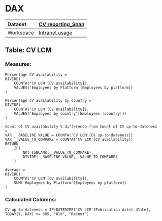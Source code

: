



# DAX

|Dataset|[CV reporting_Shah](./../CV-reporting_Shah.md)|
| :--- | :--- |
|Workspace|[Intranet usage](../../Workspaces/Intranet-usage.md)|

## Table: CV LCM

### Measures:


```dax
Percentage CV availability = 
DIVIDE(
	COUNTA('CV LCM'[CV availability]),
	VALUES('Employees by Platform'[Employees by platform])
)
```



```dax
Percentage CV availability by country = 
DIVIDE(
	COUNTA('CV LCM'[CV availability]),
	VALUES('Employees by country'[Employees (country)])
)
```



```dax
Count of CV availability % difference from Count of CV up-to-dateness = 
VAR __BASELINE_VALUE = COUNTA('CV LCM'[CV up-to-dateness])
VAR __VALUE_TO_COMPARE = COUNTA('CV LCM'[CV availability])
RETURN
	IF(
		NOT ISBLANK(__VALUE_TO_COMPARE),
		DIVIDE(__BASELINE_VALUE,__VALUE_TO_COMPARE)
	)
```



```dax
Average = 
DIVIDE(
	COUNTA('CV LCM'[CV availability]),
	SUM('Employees by Platform'[Employees by platform])
)
```


### Calculated Columns:


```dax
CV up-to-dateness = IF(DATEDIFF('CV LCM'[Publication date].[Date], TODAY(), DAY) >= 365, "Old", "Recent")
```

